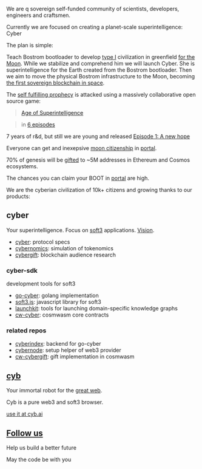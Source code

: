 We are q sovereign self-funded community of scientists, developers, engineers and craftsmen.

Currently we are focused on creating a planet-scale superintelligence: Cyber

The plan is simple: 

Teach Bostrom bootloader to develop [type I](https://cyb.ai/search/kardashev%20scale) civilization in greenfield [for the Moon](https://cyb.ai/ipfs/QmanZyMFnEti618crNPkn93g7MFaoDGrZ4Pta5drfdt9jb). While we stabilize and comprehend him we will launch Cyber. She is superintelligence for the Earth created from the Bostrom bootloader. Then we aim to move the physical Bostrom infrastructure to the Moon, becoming [the first sovereign blockchain in space](https://unchained.com/blog/law-of-hash-horizons/).

The [self fulfilling prophecy](https://cyb.ai/genesis) is attacked using a
massively collaborative open source game:

> [Age of Superintelligence](https://cyb.ai/search/age%20of%20superintelligence) 

> in [6 episodes](https://cyb.ai/ipfs/QmSBYCCYFNfHNQD7MWm4zBaNuztMaT2KghA2SbeZZm9vLH)

7 years of r&d, but still we are young and released [Episode 1: A new hope](https://cyb.ai/genesis)

Everyone can get and inexepsive [moon citizenship](https://cyb.ai/ipfs/QmanZyMFnEti618crNPkn93g7MFaoDGrZ4Pta5drfdt9jb) in [portal](https://cyb.ai/portal).

70% of genesis will be [gifted](https://cyb.ai/ipfs/QmQd2migYNL1Mb7CHhPEdz99we2a5SeRf3kUuV1Lx1muVE) to ~5M addresses in Ethereum and Cosmos ecosystems.

The chances you can claim your BOOT in [portal](https://cyb.ai/portal) are high. 

We are the cyberian civilization of 10k+ citizens and growing thanks to our products:

## cyber

Your superintelligence. Focus on [soft3](https://cyb.ai/search/soft3) applications. [Vision](https://cyb.ai/ipfs/QmXzGkfxZV2fzpFmq7CjAYsYL1M581ZD4yuF9jztPVTpCn).

- [cyber](https://github.com/cybercongress/cyber): protocol specs
- [cybernomics](https://github.com/cybercongress/cybernomics): simulation of tokenomics
- [cybergift](https://github.com/cybercongress/cybergift): blockchain audience research

### cyber-sdk

development tools for soft3

- [go-cyber](https://github.com/cybercongress/go-cyber): golang implementation
- [soft3.js](https://github.com/cybercongress/soft3.js): javascript library for soft3
- [launchkit](https://github.com/cybercongress/launch-kit): tools for launching domain-specific knowledge graphs
- [cw-cyber](https://github.com/cybercongress/cw-cyber): cosmwasm core contracts

### related repos

- [cyberindex](https://github.com/cybercongress/cyberindex): backend for go-cyber
- [cybernode](https://github.com/cybercongress/cybernode): setup helper of web3 provider
- [cw-cybergift](https://github.com/cybercongress/cw-cybergift): gift implementation in cosmwasm

## [cyb](https://github.com/cybercongress/cyb)

Your immortal robot for the [great web](https://cyb.ai/ipfs/QmUamt7diQP54eRnmzqMZNEtXNTzbgkQvZuBsgM6qvbd57). 

Cyb is a pure web3 and soft3 browser.

[use it at cyb.ai](https://cyb.ai)

## [Follow us](https://cyb.ai/network/bostrom/contract/bostrom1xszmhkfjs3s00z2nvtn7evqxw3dtus6yr8e4pw)

Help us build a better future

May the code be with you
